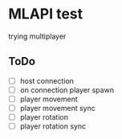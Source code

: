 # MLAPI test

trying multiplayer

## ToDo

- [ ] host connection
- [ ] on connection player spawn
- [ ] player movement
- [ ] player movement sync
- [ ] player rotation
- [ ] player rotation sync
